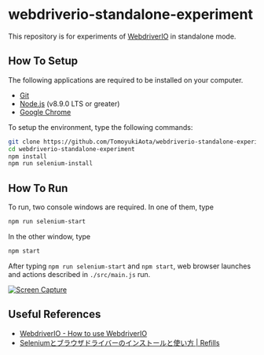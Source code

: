 # webdriverio-standalone-experiment

This repository is for experiments of [WebdriverIO](http://webdriver.io/) in standalone mode.

## How To Setup

The following applications are required to be installed on your computer.

- [Git](https://git-scm.com)
- [Node.js](https://nodejs.org/en/) (v8.9.0 LTS or greater)
- [Google Chrome](https://www.google.com/intl/en/chrome/)

To setup the environment, type the following commands:

```bash
git clone https://github.com/TomoyukiAota/webdriverio-standalone-experiment
cd webdriverio-standalone-experiment
npm install
npm run selenium-install
```

## How To Run

To run, two console windows are required. In one of them, type

```bash
npm run selenium-start
```

In the other window, type

```bash
npm start
```

After typing `npm run selenium-start` and `npm start`, web browser launches and actions described in `./src/main.js` run.

[![Screen Capture](https://j.gifs.com/gL6RpD.gif)](https://youtu.be/JJnRd4AC_zI)

## Useful References

- [WebdriverIO - How to use WebdriverIO](http://webdriver.io/guide/getstarted/modes.html)
- [Seleniumとブラウザドライバーのインストールと使い方 | Refills](https://syon.github.io/refills/rid/1496490/)
